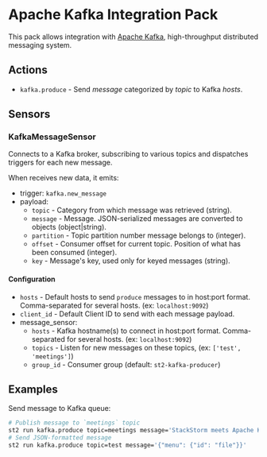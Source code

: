 # Apache Kafka Integration Pack
This pack allows integration with [Apache Kafka](http://kafka.apache.org/), high-throughput distributed messaging system.

## Actions
* `kafka.produce` - Send *message* categorized by *topic* to Kafka *hosts*.

## Sensors

### KafkaMessageSensor
Connects to a Kafka broker, subscribing to various topics and dispatches triggers for each new message.

When receives new data, it emits:
* trigger: `kafka.new_message`
* payload:
  * `topic` - Category from which message was retrieved (string).
  * `message` - Message. JSON-serialized messages are converted to objects (object|string).
  * `partition` - Topic partition number message belongs to (integer).
  * `offset` - Consumer offset for current topic. Position of what has been consumed (integer).
  * `key` - Message's key, used only for keyed messages (string).

#### Configuration
* `hosts` - Default hosts to send `produce` messages to in host:port format.
            Comma-separated for several hosts. (ex: `localhost:9092`)
* `client_id` - Default Client ID to send with each message payload.
* message_sensor:
  * `hosts` - Kafka hostname(s) to connect in host:port format. Comma-separated for several hosts. (ex: `localhost:9092`)
  * `topics` - Listen for new messages on these topics, (ex: `['test', 'meetings']`)
  * `group_id` - Consumer group (default: `st2-kafka-producer`)

## Examples
Send message to Kafka queue:
```sh
# Publish message to `meetings` topic
st2 run kafka.produce topic=meetings message='StackStorm meets Apache Kafka'
# Send JSON-formatted message
st2 run kafka.produce topic=test message='{"menu": {"id": "file"}}'
```
